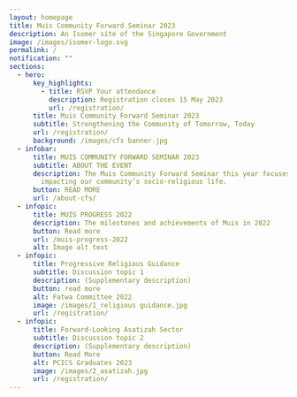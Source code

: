 ```yaml
---
layout: homepage
title: Muis Community Forward Seminar 2023
description: An Isomer site of the Singapore Government
image: /images/isomer-logo.svg
permalink: /
notification: ""
sections:
  - hero:
      key_highlights:
        - title: RSVP Your attendance
          description: Registration closes 15 May 2023
          url: /registration/
      title: Muis Community Forward Seminar 2023
      subtitle: Strengthening the Community of Tomorrow, Today
      url: /registration/
      background: /images/cfs banner.jpg
  - infobar:
      title: MUIS COMMUNITY FORWARD SEMINAR 2023
      subtitle: ABOUT THE EVENT
      description: The Muis Community Forward Seminar this year focuses on key issues
        impacting our community’s socio-religious life.
      button: READ MORE
      url: /about-cfs/
  - infopic:
      title: MUIS PROGRESS 2022
      description: The milestones and achievements of Muis in 2022
      button: Read more
      url: /muis-progress-2022
      alt: Image alt text
  - infopic:
      title: Progressive Religious Guidance
      subtitle: Discussion topic 1
      description: (Supplementary description)
      button: read more
      alt: Fatwa Committee 2022
      image: /images/1_religious guidance.jpg
      url: /registration/
  - infopic:
      title: Forward-Looking Asatizah Sector
      subtitle: Discussion topic 2
      description: (Supplementary description)
      button: Read More
      alt: PCICS Graduates 2023
      image: /images/2_asatizah.jpg
      url: /registration/
---
```

